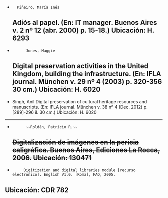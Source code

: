 *  		Piñeiro, María Inés
  Adiós al papel.
(En: IT manager. Buenos Aires v. 2 nº 12 (abr. 2000) p. 15-18.)
  Ubicación: H. 6293
  ---------------------------------
*   		Jones, Maggie
  Digital preservation activities in the United Kingdom, building the infrastructure.
(En: IFLA journal. München v. 29 nº 4 (2003) p. 320-356 30 cm.)
  Ubicación: H. 6020
  ---------------------------------
*  Singh, Anil
  Digital preservation of cultural heritage resources and manuscripts.
(En: IFLA journal. München v. 38 nº 4 (Dec. 2012) p. [289]-296 il. 30 cm.)
  Ubicación: H. 6020
  ---------------------------------
*   		~~Roldán, Patricio R.~~
  ~~Digitalización de imágenes en la pericia caligráfica. Buenos Aires, Ediciones La Rocca, 2006.~~
  ~~Ubicación: 130471~~
  ---------------------------------
 *  		Digitization and digital libraries module [recurso electrónico]. English V1.0. [Roma], FAO, 2005.
  Ubicación: CDR 782
  ---------------------------------
  